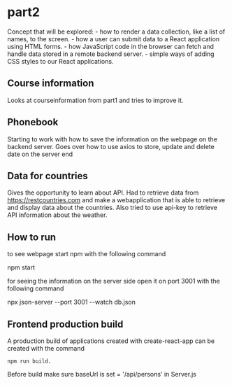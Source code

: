 # part2

Concept that will be explored:
    - how to render a data collection, like a list of names, to the screen.
    - how a user can submit data to a React application using HTML forms.
    - how JavaScript code in the browser can fetch and handle data stored in a remote backend server.
    - simple ways of adding CSS styles to our React applications.

## Course information

Looks at courseinformation from part1 and tries to improve it.

## Phonebook

Starting to work with how to save the information on the webpage on the backend server. Goes over how to use axios to store, update and delete date on the server end

## Data for countries

Gives the opportunity to learn about API. Had to retrieve data from https://restcountries.com and make a webapplication that is able to retrieve and display data about the countries. Also tried to use api-key to retrieve API information about the weather.

## How to run

to see webpage start npm with the following command

npm start

for seeing the information on the server side open it on port 3001 with the following command

npx json-server --port 3001 --watch db.json


## Frontend production build

A production build of applications created with create-react-app can be created with the command 
    
    npm run build.

Before build make sure baseUrl is set = '/api/persons' in Server.js
